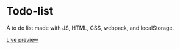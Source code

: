 # Todo-list

A to do list made with JS, HTML, CSS, webpack, and localStorage.

<a href="https://jonthejon10.github.io/Todo-list/">Live preview</a>
